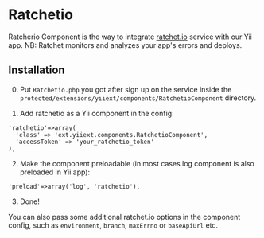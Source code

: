 Ratchetio
=======================

Ratcherio Component is the way to integrate [ratchet.io](http://ratchet.io/) service with our Yii app. NB: Ratchet monitors and analyzes your app's errors and deploys.

Installation
------------

0. Put `Ratchetio.php` you got after sign up on the service inside the `protected/extensions/yiiext/components/RatchetioComponent` directory.

1. Add ratchetio as a Yii component in the config:

  ~~~
  'ratchetio'=>array(
    'class' => 'ext.yiiext.components.RatchetioComponent',
    'accessToken' => 'your_ratchetio_token'
  ),
  ~~~

2. Make the component preloadable (in most cases log component is also preloaded in Yii app):

  `'preload'=>array('log', 'ratchetio'),`

3. Done!

You can also pass some additional ratchet.io options in the component config, such as `environment`, `branch`, `maxErrno` or `baseApiUrl` etc.
